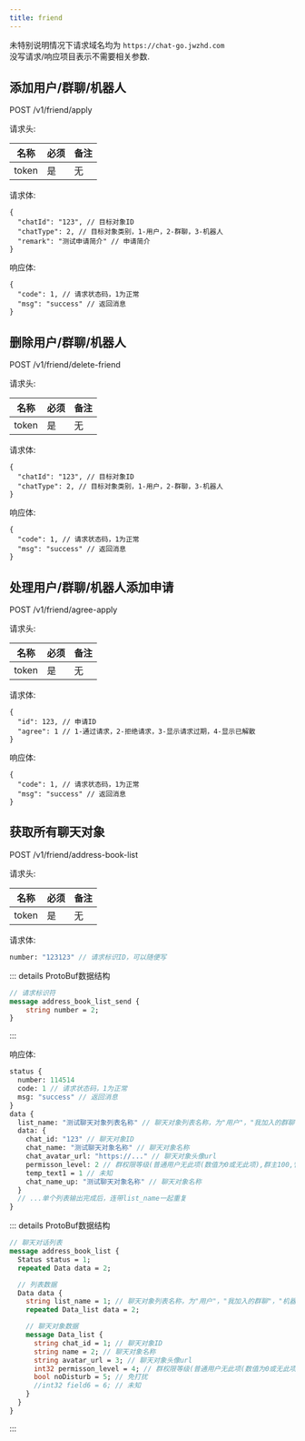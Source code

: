 ```yaml
---
title: friend
---
```


未特别说明情况下请求域名均为 `https://chat-go.jwzhd.com`  
没写请求/响应项目表示不需要相关参数.  

## 添加用户/群聊/机器人

POST /v1/friend/apply

请求头:  

|名称|必须|备注|
|-----|-----|-----|
|token|是|无|

请求体:  

```JSONC
{
  "chatId": "123", // 目标对象ID
  "chatType": 2, // 目标对象类别，1-用户，2-群聊，3-机器人
  "remark": "测试申请简介" // 申请简介
}
```

响应体:  

```JSONC
{
  "code": 1, // 请求状态码，1为正常
  "msg": "success" // 返回消息
}
```

## 删除用户/群聊/机器人

POST /v1/friend/delete-friend

请求头:  

|名称|必须|备注|
|-----|-----|-----|
|token|是|无|

请求体:  

```JSONC
{
  "chatId": "123", // 目标对象ID
  "chatType": 2, // 目标对象类别，1-用户，2-群聊，3-机器人
}
```

响应体:  

```JSONC
{
  "code": 1, // 请求状态码，1为正常
  "msg": "success" // 返回消息
}
```

## 处理用户/群聊/机器人添加申请

POST /v1/friend/agree-apply

请求头:  

|名称|必须|备注|
|-----|-----|-----|
|token|是|无|

请求体:  

```JSONC
{
  "id": 123, // 申请ID
  "agree": 1 // 1-通过请求，2-拒绝请求，3-显示请求过期，4-显示已解散
}
```

响应体:  

```JSONC
{
  "code": 1, // 请求状态码，1为正常
  "msg": "success" // 返回消息
}
```

## 获取所有聊天对象

POST /v1/friend/address-book-list

请求头:  

|名称|必须|备注|
|-----|-----|-----|
|token|是|无|

请求体:  

```ProtoBuf
number: "123123" // 请求标识ID，可以随便写
```

::: details ProtoBuf数据结构

```proto
// 请求标识符
message address_book_list_send {
    string number = 2;
}
```

:::

响应体:  

```ProtoBuf
status {
  number: 114514
  code: 1 // 请求状态码，1为正常
  msg: "success" // 返回消息
}
data {
  list_name: "测试聊天对象列表名称" // 聊天对象列表名称，为"用户"，"我加入的群聊"，"机器人"
  data: {
    chat_id: "123" // 聊天对象ID
    chat_name: "测试聊天对象名称" // 聊天对象名称
    chat_avatar_url: "https://..." // 聊天对象头像url
    permisson_level: 2 // 群权限等级(普通用户无此项(数值为0或无此项),群主100,管理员2),只有群列表才有此项
    temp_text1 = 1 // 未知
    chat_name_up: "测试聊天对象名称" // 聊天对象名称
  }
  // ...单个列表输出完成后，连带list_name一起重复
}
```

::: details ProtoBuf数据结构

```proto
// 聊天对话列表
message address_book_list {
  Status status = 1;
  repeated Data data = 2;

  // 列表数据
  Data data {
    string list_name = 1; // 聊天对象列表名称，为"用户"，"我加入的群聊"，"机器人"
    repeated Data_list data = 2;

    // 聊天对象数据
    message Data_list {
      string chat_id = 1; // 聊天对象ID
      string name = 2; // 聊天对象名称
      string avatar_url = 3; // 聊天对象头像url
      int32 permisson_level = 4; // 群权限等级(普通用户无此项(数值为0或无此项),群主100,管理员2),只有群列表才有此项
      bool noDisturb = 5; // 免打扰
      //int32 field6 = 6; // 未知
    }
  }
}
```

:::
